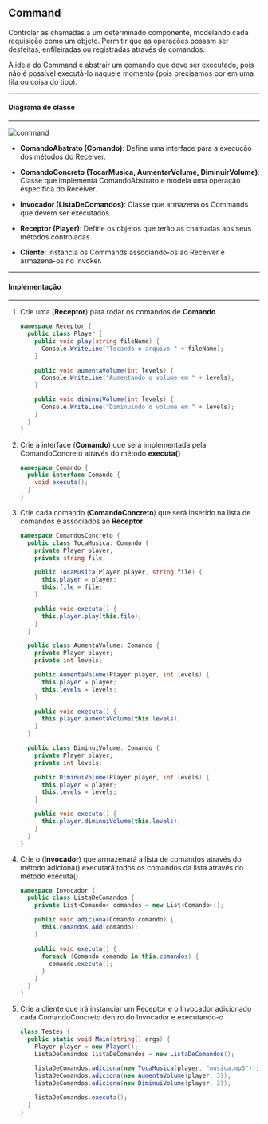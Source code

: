 ## Command

Controlar as chamadas a um determinado componente, modelando cada requisição como um objeto. Permitir que as operações possam ser desfeitas,
enfileiradas ou registradas através de comandos.

A ideia do Command é abstrair um comando que deve ser executado, pois não é possível executá-lo naquele momento (pois precisamos por em uma fila
ou coisa do tipo).

***
#### Diagrama de classe
***

![command](https://cloud.githubusercontent.com/assets/14116020/26278856/a34ed506-3d7a-11e7-9e43-46e45334bd69.png)

* **ComandoAbstrato (Comando)**: Define uma interface para a execução dos métodos do Receiver.

* **ComandoConcreto (TocarMusica, AumentarVolume, DiminuirVolume)**: Classe que implementa ComandoAbstrato e modela uma operação específica do Receiver.

* **Invocador (ListaDeComandos)**: Classe que armazena os Commands que devem ser executados.

* **Receptor (Player)**: Define os objetos que terão as chamadas aos seus métodos controladas.

* **Cliente**: Instancia os Commands associando-os ao Receiver e armazena-os no Invoker.

***
#### Implementação
***

1. Crie uma (**Receptor**) para rodar os comandos de **Comando**

    ```c#
    namespace Receptor {
      public class Player {
        public void play(string fileName) {
          Console.WriteLine("Tocando o arquivo " + fileName);
        }
    
        public void aumentaVolume(int levels) {
          Console.WriteLine("Aumentando o volume em " + levels);
        }
    
        public void diminuiVolume(int levels) {
          Console.WriteLine("Diminuindo o volume em " + levels);
        }
      }
    }
    ```

2. Crie a interface (**Comando**) que será implementada pela ComandoConcreto através do método **executa()**

    ```c#
    namespace Comando {
      public interface Comando {
        void executa();
      }
    }
    ```

3. Crie cada comando (**ComandoConcreto**) que será inserido na lista de comandos e associados ao **Receptor**

    ```c#
    namespace ComandosConcreto {
      public class TocaMusica: Comando {
        private Player player;
        private string file;
    
        public TocaMusica(Player player, string file) {
          this.player = player;
          this.file = file;
        }
    
        public void executa() {
          this.player.play(this.file);
        }
      }
    
      public class AumentaVolume: Comando {
        private Player player;
        private int levels;
    
        public AumentaVolume(Player player, int levels) {
          this.player = player;
          this.levels = levels;
        }
    
        public void executa() {
          this.player.aumentaVolume(this.levels);
        }
      }
    
      public class DiminuiVolume: Comando {
        private Player player;
        private int levels;
    
        public DiminuiVolume(Player player, int levels) {
          this.player = player;
          this.levels = levels;
        }
    
        public void executa() {
          this.player.diminuiVolume(this.levels);
        }
      }
    }
    ```

4. Crie o (**Invocador**) que armazenará a lista de comandos através do método adiciona() executará todos os comandos da lista através do método
   executa()

    ```c#
    namespace Invocador {
      public class ListaDeComandos {
        private List<Comando> comandos = new List<Comando>();
    
        public void adiciona(Comando comando) {
          this.comandos.Add(comando);
        }
    
        public void executa() {
          foreach (Comando comando in this.comandos) {
            comando.executa();
          }
        }
      }
    }
    ```

5. Crie a cliente que irá instanciar um Receptor e o Invocador adicionado cada ComandoConcreto dentro do Invocador e executando-o

    ```c#
    class Testes {
      public static void Main(string[] args) {
        Player player = new Player();
        ListaDeComandos listaDeComandos = new ListaDeComandos();
    
        listaDeComandos.adiciona(new TocaMusica(player, "musica.mp3"));
        listaDeComandos.adiciona(new AumentaVolume(player, 3));
        listaDeComandos.adiciona(new DiminuiVolume(player, 2));
    
        listaDeComandos.executa();
      }
    }
    ```

